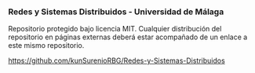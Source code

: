 ### Redes y Sistemas Distribuidos - Universidad de Málaga
Repositorio protegido bajo licencia MIT. 
Cualquier distribución del repositorio en páginas externas deberá estar acompañado de un enlace a este mismo repositorio.

https://github.com/kunSurenioRBG/Redes-y-Sistemas-Distribuidos
